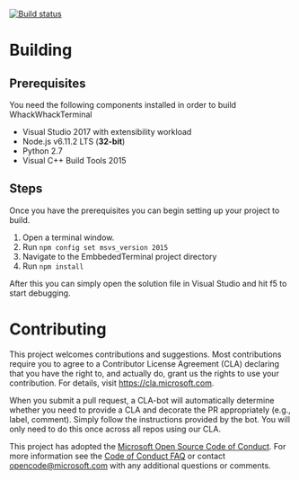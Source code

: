 [![Build status](https://ci.appveyor.com/api/projects/status/var20s6rdqf8bfv5/branch/master?svg=true)](https://ci.appveyor.com/project/dgriffen/whackwhackterminal/branch/master)

# Building
## Prerequisites
You need the following components installed in order to build WhackWhackTerminal
- Visual Studio 2017 with extensibility workload
- Node.js v6.11.2 LTS (**32-bit**)
- Python 2.7
- Visual C++ Build Tools 2015

## Steps
Once you have the prerequisites you can begin setting up your project to build.
1. Open a terminal window.
2. Run `npm config set msvs_version 2015`
3. Navigate to the EmbbededTerminal project directory
4. Run `npm install`

After this you can simply open the solution file in Visual Studio and hit f5 to start debugging.

# Contributing

This project welcomes contributions and suggestions.  Most contributions require you to agree to a
Contributor License Agreement (CLA) declaring that you have the right to, and actually do, grant us
the rights to use your contribution. For details, visit https://cla.microsoft.com.

When you submit a pull request, a CLA-bot will automatically determine whether you need to provide
a CLA and decorate the PR appropriately (e.g., label, comment). Simply follow the instructions
provided by the bot. You will only need to do this once across all repos using our CLA.

This project has adopted the [Microsoft Open Source Code of Conduct](https://opensource.microsoft.com/codeofconduct/).
For more information see the [Code of Conduct FAQ](https://opensource.microsoft.com/codeofconduct/faq/) or
contact [opencode@microsoft.com](mailto:opencode@microsoft.com) with any additional questions or comments.
